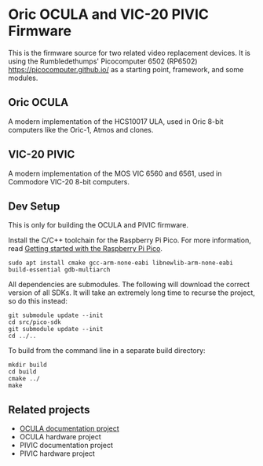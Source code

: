 # Oric OCULA and VIC-20 PIVIC Firmware

This is the firmware source for two related video replacement devices. It is using the Rumbledethumps' Picocomputer 6502 (RP6502) https://picocomputer.github.io/ as a starting point, framework, and some modules. 

## Oric OCULA
A modern implementation of the HCS10017 ULA, used in Oric 8-bit computers like the Oric-1, Atmos and clones.

## VIC-20 PIVIC
A modern implementation of the MOS VIC 6560 and 6561, used in Commodore VIC-20 8-bit computers.

## Dev Setup

This is only for building the OCULA and PIVIC firmware.

Install the C/C++ toolchain for the Raspberry Pi Pico. For more information, read [Getting started with the Raspberry Pi Pico](https://rptl.io/pico-get-started).
```
sudo apt install cmake gcc-arm-none-eabi libnewlib-arm-none-eabi build-essential gdb-multiarch
```

All dependencies are submodules. The following will download the correct version of all SDKs. It will take an extremely long time to recurse the project, so do this instead:
```
git submodule update --init
cd src/pico-sdk
git submodule update --init
cd ../..
```

To build from the command line in a separate build directory:
```
mkdir build
cd build
cmake ../
make
```

## Related projects
* [OCULA documentation project](https://github.com/sodiumlb/ocula-docs/wiki)
* OCULA hardware project
* PIVIC documentation project
* PIVIC hardware project
